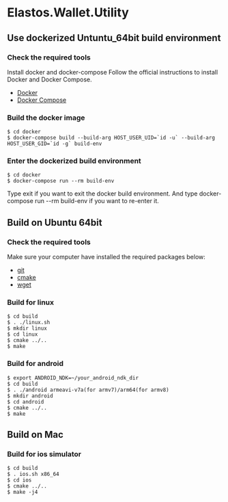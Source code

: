 # Elastos.Wallet.Utility

## Use dockerized Untuntu_64bit build environment

### Check the required tools
Install docker and docker-compose
Follow the official instructions to install Docker and Docker Compose.

* [Docker](https://docs.docker.com/install/)
* [Docker Compose](https://docs.docker.com/compose/install/)

### Build the docker image

```shell
$ cd docker
$ docker-compose build --build-arg HOST_USER_UID=`id -u` --build-arg HOST_USER_GID=`id -g` build-env

```

### Enter the dockerized build environment

```shell
$ cd docker
$ docker-compose run --rm build-env

```
Type exit if you want to exit the docker build environment. And type docker-compose run --rm build-env if you want to re-enter it.

## Build on Ubuntu 64bit
### Check the required tools
Make sure your computer have installed the required packages below:
* [git](https://www.git-scm.com/downloads)
* [cmake](https://cmake.org/download)
* [wget](https://www.gnu.org/software/wget)

### Build for linux

```shell
$ cd build
$ . ./linux.sh
$ mkdir linux
$ cd linux
$ cmake ../..
$ make
```

### Build for android

```shell
$ export ANDROID_NDK=~/your_android_ndk_dir
$ cd build
$ . ./android armeavi-v7a(for armv7)/arm64(for armv8)
$ mkdir android
$ cd android
$ cmake ../..
$ make
```


## Build on Mac
### Build for ios simulator

```shell
$ cd build
$ . ios.sh x86_64
$ cd ios
$ cmake ../..
$ make -j4
```
